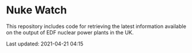 # Nuke Watch

This repository includes code for retrieving the latest information available on the output of EDF nuclear power plants in the UK.

Last updated: 2021-04-21 04:15